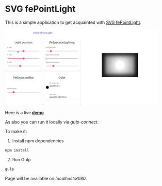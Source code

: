 # SVG fePointLight

This is a simple application to get acquainted with [SVG fePointLight](https://www.w3.org/TR/SVG/filters.html#fePointLightElement).

![version 1.0][logo]

[logo]: https://raw.githubusercontent.com/AlexanderKozhevin/svg-fePointLight/gh-pages/screen.gif "Version 1.0"


Here is a live **[demo](https://github.com/AlexanderKozhevin/svg-fePointLight)**

As also you can run it locally via *gulp-connect*.

To make it:

1. Install npm dependencies
```javascript
npm install
```

2. Run Gulp
```javascript
gulp
```
Page will be available on *localhost:8080*.
